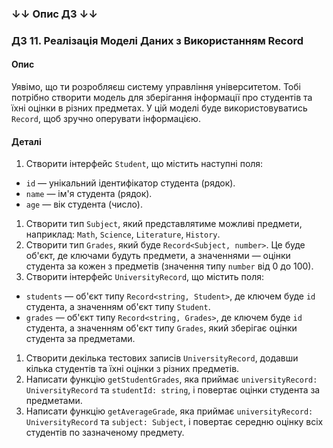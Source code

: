 ### ↓↓ Опис ДЗ ↓↓
### ДЗ 11. Реалізація Моделі Даних з Використанням Record

<div class="ql-editor"><h4>Опис</h4><p>Уявімо, що ти розробляєш систему управління університетом. 
Тобі потрібно створити модель для зберігання інформації про студентів та їхні оцінки в різних предметах.
У цій моделі буде використовуватись <code>Record</code>, щоб зручно оперувати інформацією.</p>
<h4>Деталі</h4><ol><li>Створити інтерфейс <code>Student</code>, що містить наступні поля:</li></ol><ul>
<li class="ql-indent-1"><code>id</code> — унікальний ідентифікатор студента (рядок).</li>
<li class="ql-indent-1"><code>name</code> — ім'я студента (рядок).</li><li class="ql-indent-1">
<code>age</code> — вік студента (число).</li></ul><ol><li>Створити тип <code>Subject</code>, який представлятиме можливі предмети, наприклад: <code>Math</code>, <code>Science</code>, <code>Literature</code>, <code>History</code>.</li><li>Створити тип <code>Grades</code>, який буде <code>Record&lt;Subject, number&gt;</code>. Це буде об'єкт, де ключами будуть предмети, а значеннями — оцінки студента за кожен з предметів (значення типу <code>number</code> від 0 до 100).</li><li>Створити інтерфейс <code>UniversityRecord</code>, що містить поля:</li></ol><ul><li class="ql-indent-1"><code>students</code> — об'єкт типу <code>Record&lt;string, Student&gt;</code>, де ключем буде <code>id</code> студента, а значенням об'єкт типу <code>Student</code>.</li><li class="ql-indent-1"><code>grades</code> — об'єкт типу <code>Record&lt;string, Grades&gt;</code>, де ключем буде <code>id</code> студента, а значенням об'єкт типу <code>Grades</code>, який зберігає оцінки студента за предметами.</li></ul><ol><li>Створити декілька тестових записів <code>UniversityRecord</code>, додавши кілька студентів та їхні оцінки з різних предметів.</li><li>Написати функцію <code>getStudentGrades</code>, яка приймає <code>universityRecord: UniversityRecord</code> та <code>studentId: string</code>, і повертає оцінки студента за предметами.</li><li>Написати функцію <code>getAverageGrade</code>, яка приймає <code>universityRecord: UniversityRecord</code> та <code>subject: Subject</code>, і повертає середню оцінку всіх студентів по зазначеному предмету.</li></ol></div>